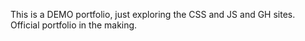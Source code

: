 This is a DEMO portfolio, just exploring the CSS and JS and GH sites. Official portfolio in the making.

